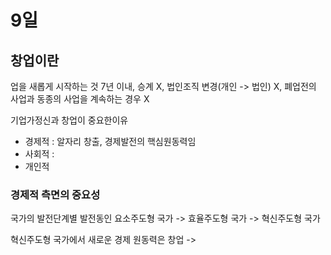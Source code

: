 # 9일
## 창업이란
업을 새롭게 시작하는 것
7년 이내, 승계 X, 법인조직 변경(개인 -> 법인) X, 폐업전의 사업과 동종의 사업을 계속하는 경우 X

기업가정신과 창업이 중요한이유
- 경제적 : 알자리 창출, 경제발전의 핵심원동력임
- 사회적 : 
- 개인적

### 경제적 측면의 중요성
국가의 발전단계별 발전동인
요소주도형 국가 -> 효율주도형 국가 -> 혁신주도형 국가

혁신주도형 국가에서 새로운 경제 원동력은 창업
-> 

